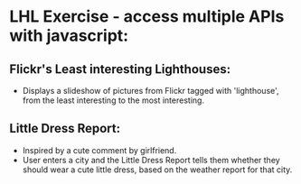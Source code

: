 # LHL Exercise - access multiple APIs with javascript:

## Flickr's Least interesting Lighthouses:
-  Displays a slideshow of pictures from Flickr tagged with 'lighthouse', from the least interesting to the most interesting.

## Little Dress Report:
-  Inspired by a cute comment by girlfriend.
-  User enters a city and the Little Dress Report tells them whether they should wear a cute little dress, based on the weather report for that city.

